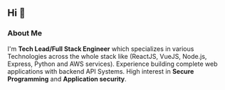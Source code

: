## Hi :wave:

### About Me
I'm **Tech Lead/Full Stack Engineer** which specializes in various Technologies across the whole stack like (ReactJS, VueJS, Node.js, Express, Python and AWS services). Experience building complete web applications with backend API Systems. High interest in **Secure Programming** and **Application security**.
